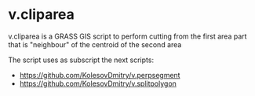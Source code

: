 v.cliparea
==========

v.cliparea is a GRASS GIS script to perform cutting from the first area part that is "neighbour" of the centroid of the second area

The script uses as subscript the next scripts:
 * https://github.com/KolesovDmitry/v.perpsegment
 * https://github.com/KolesovDmitry/v.splitpolygon